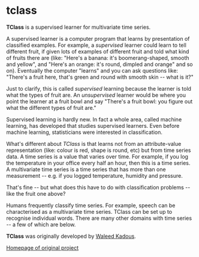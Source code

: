 tclass
======

**TClass** is a supervised learner for multivariate time series.

A supervised learner is a computer program that learns by presentation of classified examples. For example, a _supervised_ learner could learn to tell different fruit, if given lots of examples of different fruit and told what kind of fruits there are (like: "Here's a banana: it's boomerang-shaped, smooth and yellow", and "Here's an orange: it's round, dimpled and orange" and so on). Eventually the computer "learns" and you can ask questions like: "There's a fruit here, that's green and round with smooth skin -- what is it?"

Just to clarify, this is called _supervised_ learning because the learner is told what the types of fruit are. An _unsupervised_ learner would be where you point the learner at a fruit bowl and say "There's a fruit bowl: you figure out what the different types of fruit are."

Supervised learning is hardly new. In fact a whole area, called machine learning, has developed that studies supervised learners. Even before machine learning, statisticians were interested in classification.

What's different about _TClass_ is that learns not from an attribute-value representation (like: colour is red, shape is round, etc) but from time series data. A time series is a value that varies over time. For example, if you log the temperature in your office every half an hour, then this is a time series. A multivariate time series is a time series that has more than one measurement -- e.g. if you logged temperature, humidity and pressure.

That's fine -- but what does this have to do with classification problems -- like the fruit one above?

Humans frequently classify time series. For example, speech can be characterised as a multivariate time series. TClass can be set up to recognise individual words. There are many other domains with time series -- a few of which are below.

**TClass** was originally developed by [Waleed Kadous](http://www.cse.unsw.edu.au/~waleed/).

[Homepage of original project](http://www.cse.unsw.edu.au/~waleed/tclass/)
